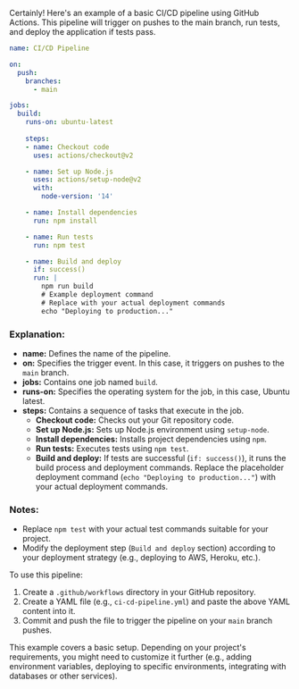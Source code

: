 Certainly! Here's an example of a basic CI/CD pipeline using GitHub Actions. This pipeline will trigger on pushes to the main branch, run tests, and deploy the application if tests pass.

```yaml
name: CI/CD Pipeline

on:
  push:
    branches:
      - main

jobs:
  build:
    runs-on: ubuntu-latest
    
    steps:
    - name: Checkout code
      uses: actions/checkout@v2

    - name: Set up Node.js
      uses: actions/setup-node@v2
      with:
        node-version: '14'

    - name: Install dependencies
      run: npm install

    - name: Run tests
      run: npm test

    - name: Build and deploy
      if: success()
      run: |
        npm run build
        # Example deployment command
        # Replace with your actual deployment commands
        echo "Deploying to production..."
```

### Explanation:
- **name:** Defines the name of the pipeline.
- **on:** Specifies the trigger event. In this case, it triggers on pushes to the `main` branch.
- **jobs:** Contains one job named `build`.
- **runs-on:** Specifies the operating system for the job, in this case, Ubuntu latest.
- **steps:** Contains a sequence of tasks that execute in the job.
  - **Checkout code:** Checks out your Git repository code.
  - **Set up Node.js:** Sets up Node.js environment using `setup-node`.
  - **Install dependencies:** Installs project dependencies using `npm`.
  - **Run tests:** Executes tests using `npm test`.
  - **Build and deploy:** If tests are successful (`if: success()`), it runs the build process and deployment commands. Replace the placeholder deployment command (`echo "Deploying to production..."`) with your actual deployment commands.

### Notes:
- Replace `npm test` with your actual test commands suitable for your project.
- Modify the deployment step (`Build and deploy` section) according to your deployment strategy (e.g., deploying to AWS, Heroku, etc.).

To use this pipeline:
1. Create a `.github/workflows` directory in your GitHub repository.
2. Create a YAML file (e.g., `ci-cd-pipeline.yml`) and paste the above YAML content into it.
3. Commit and push the file to trigger the pipeline on your `main` branch pushes.

This example covers a basic setup. Depending on your project's requirements, you might need to customize it further (e.g., adding environment variables, deploying to specific environments, integrating with databases or other services).
